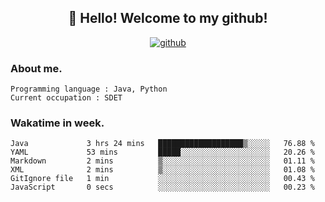 <h2 align="center">👋 Hello! Welcome to my github! </h2>
<p align="center">
  <a href="https://github.com/usergwen"><img src="https://img.shields.io/badge/GitHub-24292e" alt="github"></a>
</p>

### About me.

```Plain Text
Programming language : Java, Python
Current occupation : SDET
```
### Wakatime in week.

<!--START_SECTION:waka-->

```text
Java             3 hrs 24 mins   ███████████████████▒░░░░░   76.88 %
YAML             53 mins         █████░░░░░░░░░░░░░░░░░░░░   20.26 %
Markdown         2 mins          ▒░░░░░░░░░░░░░░░░░░░░░░░░   01.11 %
XML              2 mins          ▒░░░░░░░░░░░░░░░░░░░░░░░░   01.08 %
GitIgnore file   1 min           ░░░░░░░░░░░░░░░░░░░░░░░░░   00.43 %
JavaScript       0 secs          ░░░░░░░░░░░░░░░░░░░░░░░░░   00.23 %
```

<!--END_SECTION:waka-->
